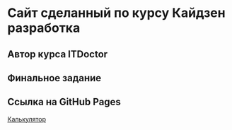 # Cайт сделанный по курсу Кайдзен разработка
## Автор курса ITDoctor

## Финальное задание

## Ссылка на GitHub Pages
[Калькулятор](https://slawaslawa.github.io/kaidzen-test-project/)
